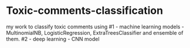 # Toxic-comments-classification
my work to classify toxic comments using 
#1 - machine learning models - MultinomialNB, LogisticRegression, ExtraTreesClassifier and ensemble of them.
#2 - deep learning - CNN model
